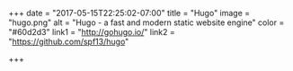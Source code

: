 +++
date = "2017-05-15T22:25:02-07:00"
title = "Hugo"
image = "hugo.png"
alt = "Hugo - a fast and modern static website engine"
color = "#60d2d3"
link1 = "http://gohugo.io/"
link2 = "https://github.com/spf13/hugo"

+++
